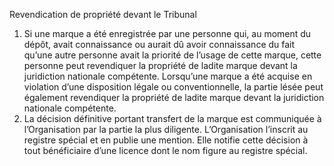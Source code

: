 Revendication de propriété devant le Tribunal
1) Si une marque a été enregistrée par une personne qui, au moment du dépôt, avait
connaissance ou aurait dû avoir connaissance du fait qu’une autre personne avait la
priorité de l’usage de cette marque, cette personne peut revendiquer la propriété de
ladite marque devant la juridiction nationale compétente.
Lorsqu’une marque a été acquise en violation d’une disposition légale ou
conventionnelle, la partie lésée peut également revendiquer la propriété de ladite
marque devant la juridiction nationale compétente.
2) La décision définitive portant transfert de la marque est communiquée à l’Organisation
par la partie la plus diligente. L’Organisation l’inscrit au registre spécial et en publie une
mention. Elle notifie cette décision à tout bénéficiaire d’une licence dont le nom figure
au registre spécial.